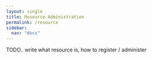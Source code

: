 ```yaml
---
layout: single
title: Resource Administration
permalink: /resource
sidebar:
  nav: "docs"
---
```


TODO.. write what resource is, how to register / administer 
